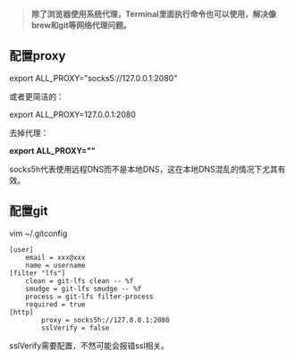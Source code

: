 > **除了浏览器使用系统代理，Terminal里面执行命令也可以使用，解决像brew和git等网络代理问题。**

## 配置proxy

export ALL_PROXY="socks5://127.0.0.1:2080"

或者更简洁的：

export ALL_PROXY=127.0.0.1:2080

去掉代理：

**export ALL_PROXY=""**

socks5h代表使用远程DNS而不是本地DNS，这在本地DNS混乱的情况下尤其有效。

## 配置git
vim  ~/.gitconfig

```
[user]
	email = xxx@xxx
	name = username
[filter "lfs"]
	clean = git-lfs clean -- %f
	smudge = git-lfs smudge -- %f
	process = git-lfs filter-process
	required = true
[http]
        proxy = socks5h://127.0.0.1:2080
        sslVerify = false
```

sslVerify需要配置，不然可能会报错ssl相关。
